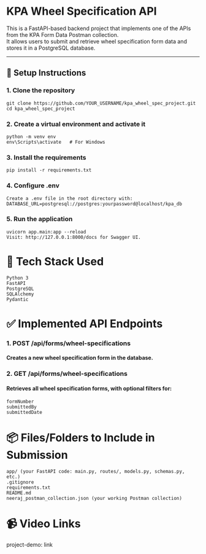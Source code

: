 # KPA Wheel Specification API

This is a FastAPI-based backend project that implements one of the APIs from the KPA Form Data Postman collection.  
It allows users to submit and retrieve wheel specification form data and stores it in a PostgreSQL database.

---

## 🚀 Setup Instructions

### 1. Clone the repository
```
git clone https://github.com/YOUR_USERNAME/kpa_wheel_spec_project.git
cd kpa_wheel_spec_project
```
### 2. Create a virtual environment and activate it
```
python -m venv env
env\Scripts\activate   # For Windows
```
### 3. Install the requirements
```
pip install -r requirements.txt
```
### 4. Configure .env
```
Create a .env file in the root directory with:
DATABASE_URL=postgresql://postgres:yourpassword@localhost/kpa_db
```
### 5. Run the application
```
uvicorn app.main:app --reload
Visit: http://127.0.0.1:8000/docs for Swagger UI.
```

# 🧩 Tech Stack Used
    Python 3
    FastAPI
    PostgreSQL
    SQLAlchemy
    Pydantic

# ✅ Implemented API Endpoints

### 1. POST /api/forms/wheel-specifications
#### Creates a new wheel specification form in the database.

### 2. GET /api/forms/wheel-specifications
#### Retrieves all wheel specification forms, with optional filters for:
    formNumber
    submittedBy
    submittedDate

# 📦 Files/Folders to Include in Submission
    app/ (your FastAPI code: main.py, routes/, models.py, schemas.py, etc.)
    .gitignore
    requirements.txt
    README.md
    neeraj_postman_collection.json (your working Postman collection)

# 📹 Video Links
project-demo: link

